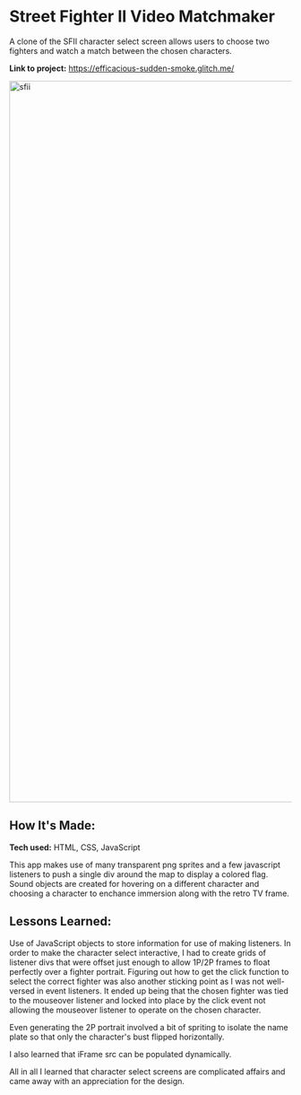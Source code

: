 # Street Fighter II Video Matchmaker
A clone of the SFII character select screen allows users to choose two fighters and watch a match between the chosen characters.

**Link to project:** https://efficacious-sudden-smoke.glitch.me/

<img width="1287" alt="sfii" src="https://user-images.githubusercontent.com/5935095/167144136-9a018337-9689-4f96-bc9c-d6b80ff5baec.png">

## How It's Made:

**Tech used:** HTML, CSS, JavaScript

This app makes use of many transparent png sprites and a few javascript listeners to push a single div around the map to display a colored flag.  Sound objects are created for hovering on a different character and choosing a character to enchance immersion along with the retro TV frame.

## Lessons Learned:

Use of JavaScript objects to store information for use of making listeners.  In order to make the character select interactive, I had to create grids of listener divs that were offset just enough to allow 1P/2P frames to float perfectly over a fighter portrait.  Figuring out how to get the click function to select the correct fighter was also another sticking point as I was not well-versed in event listeners.  It ended up being that the chosen fighter was tied to the mouseover listener and locked into place by the click event not allowing the mouseover listener to operate on the chosen character.

Even generating the 2P portrait involved a bit of spriting to isolate the name plate so that only the character's bust flipped horizontally.

I also learned that iFrame src can be populated dynamically.

All in all I learned that character select screens are complicated affairs and came away with an appreciation for the design.

